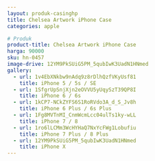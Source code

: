 ```yaml
---
layout: produk-casinghp
title: Chelsea Artwork iPhone Case
categories: apple

# Produk
product-title: Chelsea Artwork iPhone Case
harga: 90000
sku: hn-0457
image-drive: 12YM9PkSUiG5PM_5qubIwK3UadN1HNmed
gallery:
  - url: 1v4EbXNkbw9nAdq9z8rDlhQzfVKyUsf81
    title: iPhone 5 / 5s / SE
  - url: 1SfgrUpSnjXjn2eOVVU5yUqySzT39QP8I
    title: iPhone 6 / 6s
  - url: 1kCP7-NCkZYFS6S1RoRVdo3A_d_S_Jv8h
    title: iPhone 6 Plus / 6s Plus
  - url: 1Fg8MVTnMI_CnmWcmLcc04ulTs1ky-wLL
    title: iPhone 7 / 8
  - url: 1ro6lLCMm3WcHYHaQ7NxYcFWg1Lobufiu
    title: iPhone 7 Plus / 8 Plus
  - url: 12YM9PkSUiG5PM_5qubIwK3UadN1HNmed
    title: iPhone X
---
```

